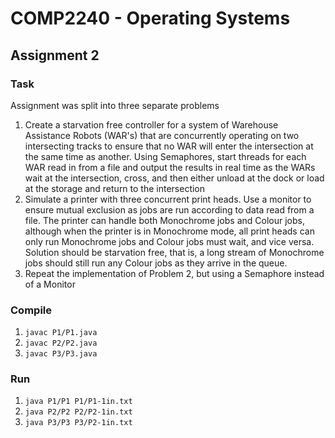 # COMP2240 - Operating Systems
## Assignment 2
### Task
Assignment was split into three separate problems

1. Create a starvation free controller for a system of Warehouse Assistance Robots (WAR's) that are concurrently operating on two intersecting tracks to ensure that no WAR will enter the intersection at the same time as another. Using Semaphores, start threads for each WAR read in from a file and output the results in real time as the WARs wait at the intersection, cross, and then either unload at the dock or load at the storage and return to the intersection
2. Simulate a printer with three concurrent print heads. Use a monitor to ensure mutual exclusion as jobs are run according to data read from a file. The printer can handle both Monochrome jobs and Colour jobs, although when the printer is in Monochrome mode, all print heads can only run Monochrome jobs and Colour jobs must wait, and vice versa. Solution should be starvation free, that is, a long stream of Monochrome jobs should still run any Colour jobs as they arrive in the queue.
3. Repeat the implementation of Problem 2, but using a Semaphore instead of a Monitor

### Compile
1. `javac P1/P1.java`
2. `javac P2/P2.java`
3. `javac P3/P3.java`

### Run
1. `java P1/P1 P1/P1-1in.txt`
2. `java P2/P2 P2/P2-1in.txt`
3. `java P3/P3 P3/P2-1in.txt`
